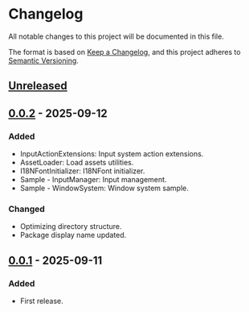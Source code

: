 # Changelog

All notable changes to this project will be documented in this file.

The format is based on [Keep a Changelog](https://keepachangelog.com/en/1.1.0/),
and this project adheres to [Semantic Versioning](https://semver.org/spec/v2.0.0.html).

## [Unreleased]

## [0.0.2] - 2025-09-12

### Added

- InputActionExtensions: Input system action extensions.
- AssetLoader: Load assets utilities.
- I18NFontInitializer: I18NFont initializer.
- Sample - InputManager: Input management.
- Sample - WindowSystem: Window system sample.

### Changed

- Optimizing directory structure.
- Package display name updated.

## [0.0.1] - 2025-09-11

### Added

- First release.

[unreleased]: https://github.com/hisacat/HisaCat-Unity-Extensions/compare/v0.0.2...HEAD
[0.0.2]: https://github.com/hisacat/HisaCat-Unity-Extensions/compare/v0.0.1...v0.0.2
[0.0.1]: https://github.com/hisacat/HisaCat-Unity-Extensions/releases/tag/v0.0.1
